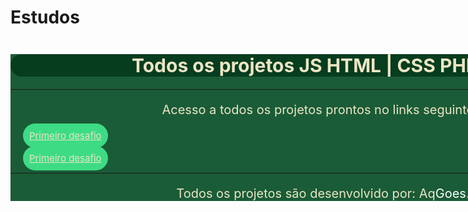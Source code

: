 # Estudos
<div style="background-color:#1a5c37;width:600px;width:1000px;margin:auto;">
<h1 style="text-align:center;font-size:30px;background-color:#063d1e;color:#ebe5c5;border-radius:40px;">Todos os projetos JS HTML | CSS PHP WP</h1>
<hr>
<p style="text-align:center;font-size:20px;background-color:#1a5c37;color:#ebe5c5;border-radius:40px;">Acesso a todos os projetos prontos no links seguintes.</p>
<li style="list-style:none;"><a style="font-size:15px;background-color:#3ddc84;color:#ebe5c5;border-radius:20px;margin:20px; padding:10px;" href="https://alanqg.github.io/Estudos/HTML/Modulo-02-html%20Guanabara/13-projeto-do-zero(corecao-desafio)/part-09/" target="_blank">Primeiro desafio</a></li>
<br>
<li style="list-style:none;"><a style="font-size:15px;background-color:#3ddc84;color:#ebe5c5;border-radius:20px;margin:20px;padding:10px;" href="https://alanqg.github.io/Estudos/HTML/Modulo-02-html%20Guanabara/13-projeto-do-zero(corecao-desafio)/part-09/" target="_blank">Primeiro desafio</a></li>
<hr>
<p style="text-align:center;font-size:20px;background-color:#1a5c37;color:#ebe5c5;border-radius:40px;">Todos os projetos são desenvolvido por: Aq<span style="color:#fff;">Goes</span>.</p>
</div>
